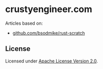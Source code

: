 # crustyengineer.com

Articles based on:

- [github.com/bsodmike/rust-scratch](https://github.com/bsodmike/rust-scratch)

## License

Licensed under [Apache License Version 2.0](./LICENSE-APACHE).
